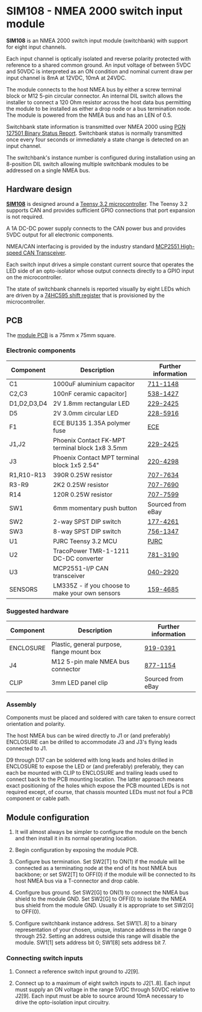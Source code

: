 # SIM108 - NMEA 2000 switch input module

__SIM108__ is an NMEA 2000 switch input module (switchbank) with
support for eight input channels.

Each input channel is optically isolated and reverse polarity
protected with reference to a shared common ground.
An input voltage of between 5VDC and 50VDC is interpreted as an ON
condition and nominal current draw per input channel is 8mA at 12VDC,
10mA at 24VDC.

The module connects to the host NMEA bus by either a screw terminal
block or M12 5-pin circular connector.
An internal DIL switch allows the installer to connect a 120 Ohm
resistor across the host data bus permitting the module to be installed
as either a drop node or a bus termination node.
The module is powered from the NMEA bus and has an LEN of 0.5.

Switchbank state information is transmitted over NMEA 2000 using 
[PGN 127501 Binary Status Report]().
Switchbank status is normally transmitted once every four seconds or
immediately a state change is detected on an input channel. 

The switchbank's instance number is configured during installation
using an 8-position DIL switch allowing multiple switchbank modules to
be addressed on a single NMEA bus.

## Hardware design

[__SIM108__](./SIM108.sch.pdf) is designed around a
[Teensy 3.2 microcontroller](https://www.pjrc.com/store/teensy32.html).
The Teensy 3.2 supports CAN and provides sufficient GPIO connections
that port expansion is not required.

A 1A DC-DC power supply connects to the CAN power bus and provides 5VDC
output for all electronic components.

NMEA/CAN interfacing is provided by the industry standard
[MCP2551 High-speed CAN Transceiver](http://ww1.microchip.com/downloads/en/devicedoc/20001667g.pdf).

Each switch input drives a simple constant current source that operates
the LED side of an opto-isolator whose output connects directly to a GPIO
input on the microcontroller.

The state of switchbank channels is reported visually by eight LEDs
which are driven by a
[74HC595 shift register](https://www.ti.com/lit/ds/symlink/sn74hc595.pdf?ts=1661075134940&ref_url=https%253A%252F%252Fwww.google.com%252F)
that is provisioned by the microcontroller.

## PCB

The
[module PCB](./SIM108.brd.pdf)
is a 75mm x 75mm square. 

### Electronic components

| Component   | Description                                     | Further information
|------------ |------------------------------------------------ |--------------------- |
| C1          | 1000uF aluminium capacitor                      | [711-1148](https://uk.rs-online.com/web/p/aluminium-capacitors/7111148)
| C2,C3       | 100nF ceramic capacitor]                        | [538-1427](https://uk.rs-online.com/web/p/mlccs-multilayer-ceramic-capacitors/5381427)
| D1,D2,D3,D4 | 2V 1.8mm rectangular LED                        | [229-2425](https://uk.rs-online.com/web/p/leds/2292425)
| D5          | 2V 3.0mm circular LED                           | [228-5916](https://uk.rs-online.com/web/p/leds/2285916)
| F1          | ECE BU135 1.35A polymer fuse                    | [ECE](https://www.ece.com.tw/images/cgcustom/file020170930043926.pdf)
| J1,J2       | Phoenix Contact FK-MPT terminal block 1x8 3.5mm | [229-2425](https://uk.rs-online.com/web/p/pcb-terminal-blocks/8020169)
| J3          | Phoenix Contact MPT terminal block 1x5 2.54"    | [220-4298](https://uk.rs-online.com/web/p/pcb-terminal-blocks/2204298)
| R1,R10-R13  | 390R 0.25W resistor                             | [707-7634](https://uk.rs-online.com/web/p/through-hole-resistors/7077634)
| R3-R9       | 2K2 0.25W resistor                              | [707-7690](https://uk.rs-online.com/web/p/through-hole-resistors/7077690)
| R14         | 120R 0.25W resistor                             | [707-7599](https://uk.rs-online.com/web/p/through-hole-resistors/7077599)
| SW1         | 6mm momentary push button                       | Sourced from eBay
| SW2         | 2-way SPST DIP switch                           | [177-4261](https://uk.rs-online.com/web/p/dip-sip-switches/1774261)
| SW3         | 8-way SPST DIP switch                           | [756-1347](https://uk.rs-online.com/web/p/dip-sip-switches/7561347)
| U1          | PJRC Teensy 3.2 MCU                             | [PJRC](https://www.pjrc.com/store/teensy32.html)
| U2          | TracoPower TMR-1-1211 DC-DC converter           | [781-3190](https://uk.rs-online.com/web/p/dc-dc-converters/7813190)
| U3          | MCP2551-I/P CAN transceiver                     | [040-2920](https://uk.rs-online.com/web/p/can-interface-ics/0402920)
| SENSORS     | LM335Z - if you choose to make your own sensors | [159-4685](https://uk.rs-online.com/web/p/temperature-humidity-sensor-ics/1594685)

### Suggested hardware

| Component   | Description                                     | Further information
|------------ |------------------------------------------------ |--------------------- |
| ENCLOSURE   | Plastic, general purpose, flange mount box      | [919-0391](https://uk.rs-online.com/web/p/general-purpose-enclosures/9190391)
| J4          | M12 5-pin male NMEA bus connector               | [877-1154](https://uk.rs-online.com/web/p/industrial-circular-connectors/8771154)
| CLIP        | 3mm LED panel clip                              | Sourced from eBay

### Assembly

Components must be placed and soldered with care taken to ensure
correct orientation and polarity.

The host NMEA bus can be wired directly to J1 or (and preferably)
ENCLOSURE can be drilled to accommodate J3 and J3's flying leads
connected to J1.

D9 through D17 can be soldered with long leads and holes drilled in
ENCLOSURE to expose the LED or (and preferably) preferably, they can
each be mounted with CLIP to ENCLOSURE and trailing leads used to
connect back to the PCB mounting location.
The latter approach means exact positioning of the holes which
expose the PCB mounted LEDs is not required except, of course, that
chassis mounted LEDs must not foul a PCB component or cable path.

## Module configuration

1. It will almost always be simpler to configure the module on the bench
   and then install it in its normal operating location.

2. Begin configuration by exposing the module PCB.

3. Configure bus termination.
   Set SW2[T] to ON(1) if the module will be connected as a terminating node
   at the end of its host NMEA bus backbone; or
   set SW2[T] to OFF(0) if the module will be connected to its host NMEA bus
   via a T-connector and drop cable.

4. Configure bus ground.
   Set SW2[G] to ON(1) to connect the NMEA bus shield to the module GND.
   Set SW2[G] to OFF(0) to isolate the NMEA bus shield from the module GND.
   Usually it is appropriate to set SW2[G] to OFF(0).

5. Configure switchbank instance address.
   Set SW1[1..8] to a binary representation of your chosen, unique, instance
   address in the range 0 through 252.
   Setting an address outside this range will disable the module.
   SW1[1] sets address bit 0; SW1[8] sets address bit 7.
   
### Connecting switch inputs

1. Connect a reference switch input ground to J2[9].

2. Connect up to a maximum of eight switch inputs to J2[1..8].
   Each input must supply an ON voltage in the range 5VDC through 50VDC
   relative to J2[9].
   Each input must be able to source around 10mA necessary to drive the
   opto-isolation input circuitry.
